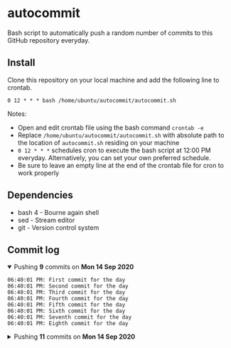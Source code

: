 # autocommit

Bash script to automatically push a random number of commits to this GitHub repository everyday.

## Install

Clone this repository on your local machine and add the following line to crontab.
```
0 12 * * * bash /home/ubuntu/autocommit/autocommit.sh
```

Notes:
- Open and edit crontab file using the bash command `crontab -e`
- Replace `/home/ubuntu/autocommit/autocommit.sh` with absolute path to the location of `autocommit.sh` residing on your machine
- `0 12 * * *` schedules cron to execute the bash script at 12:00 PM everyday. Alternatively, you can set your own preferred schedule.
- Be sure to leave an empty line at the end of the crontab file for cron to work properly

## Dependencies

- bash 4 - Bourne again shell
- sed - Stream editor
- git - Version control system

## Commit log

<details open>
    <summary>Pushing <b>9</b> commits on <b>Mon 14 Sep 2020</b></summary>

    06:40:01 PM: First commit for the day
    06:40:01 PM: Second commit for the day
    06:40:01 PM: Third commit for the day
    06:40:01 PM: Fourth commit for the day
    06:40:01 PM: Fifth commit for the day
    06:40:01 PM: Sixth commit for the day
    06:40:01 PM: Seventh commit for the day
    06:40:01 PM: Eighth commit for the day
</details>

<details>
    <summary>Pushing <b>11</b> commits on <b>Mon 14 Sep 2020</b></summary>

    06:36:17 PM: First commit for the day
    06:36:17 PM: Second commit for the day
    06:36:17 PM: Third commit for the day
    06:36:17 PM: Fourth commit for the day
    06:36:17 PM: Fifth commit for the day
    06:36:17 PM: Sixth commit for the day
    06:36:17 PM: Seventh commit for the day
    06:36:17 PM: Eighth commit for the day
    06:36:17 PM: Ninth commit for the day
    06:36:17 PM: Tenth commit for the day
    06:36:17 PM: Eleventh commit for the day
</details>
